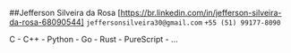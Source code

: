 ##Jefferson Silveira da Rosa
[https://br.linkedin.com/in/jefferson-silveira-da-rosa-68090544] `jeffersonsilveira30@gmail.com` `+55 (51) 99177-8090`

C - C++ - Python - Go - Rust - PureScript - ...
